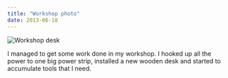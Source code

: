 ```yaml
---
title: "Workshop photo"
date: 2013-06-18
---
```


![Workshop desk](/workbench.jpg)

I managed to get some work done in my workshop. I hooked up all the power to one big power strip, installed a new wooden desk and started to accumulate tools that I need.
